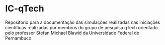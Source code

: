 # IC-qTech
Repositório para a documentação das simulações realizadas nas iniciações cientificas realizadas por membros do grupo de pesquisa qTech orientado pelo professor Stefan Michael Blawid da Universidade Federal de Pernambuco
